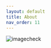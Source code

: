 ```yaml
---
layout: default
title: About
nav_order: 11
---
```

![imagecheck](https://images.pexels.com/photos/6431180/pexels-photo-6431180.jpeg)
